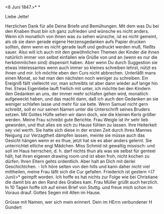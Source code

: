  <8 Juni 1847.>*
 <Dienst>*

Liebe Jette!

Herzlichen Dank für alle Deine Briefe und Bemühungen. Mit dem was Du bei den Knaben thust bin ich ganz zufrieden und wünsche es nicht anders. Wenn ich monatlich von ihnen was zu sehen wünsche, ist es nicht gemeint, als ob sie dann gerade eigene Herzensgedanken aufs Papier drucken sollten, denn wenn es nicht gerade lauft und gedruckt werden muß, fließts sauer. Also will ich auch mit den gewöhnlichen Themen der Kinder die ihnen natürlich immer von selbst einfallen wie Grüße von und an (wenn es nur die herkömmlichen sind) dispensirt haben. Aber wenn Du durch Suggestion sie etwas interessantes wenn auch immer so kleines schreiben lehrst, nützt es ihnen und mir. Ich möchte eben den Curs nicht abbrechen. Unterläßt mans einen Monat, so hat man den nächsten noch weniger zu schreiben. Ein Ereigniß fällt vielleicht vor, man schreibts ist aber dann wieder auf lange hin frei. Etwas Eigenliebe lauft freilich mit unter, ich möchte bei den Kindern den Gedanken an uns, der immer mehr schlafen gehen wird, monatlich aufgeweckt haben, und das macht dann, daß ich auch den Gedanken an sie weniger schlafen lasse und mehr für sie bete. Wenn Samuel nicht gern schreibt, soll er nur seinen Namen unter die Unterschrift seines Bruders setzen. Mit Gottes Hülfe sehen wir dann doch, wie die kleinen Kerls größer werden. Meine Frau schreibt gute Berichte. Frau Weigle ist ihr sehr lieb geworden, und thut alles sie sich zu Hause fühlen zu lassen. Ihre Heiterkeit sey viel werth. Sie hatte sich diese in der ersten Zeit durch Ihres Mannes Neigung zur Verzagtheit dämpfen lassen, meinte sie müsse auch das Gesicht hängen wenn er es thue, jetzt hat sie es aber anders gelernt. Sie unterrichtet etliche engl Mädchen. Miss Schmid ist gewaltig missisch: und soll im Haus herrschen, d. h. darf nichts thun als was sie selbst für genteel hält, hat ihren eigenen drawing room und ist eben froh, nicht kochen zu dürfen. Ihren Eltern gehts ordentlich. Aber halt an Dich mit derlei Geschichtchen. - Ich höre selten von den hills und kann daher nicht viel mittheilen, meine Frau läßt sich die Cur gefallen. Friederich ist gestern <(7 Juni)>* geimpft worden. Ich hoffe es hat nichts zur Folge wie bei Christiane die damit bis an den Rand des Grabes kam. Frau Müller grüßt auch herzlich. In 10 Tagen hoffe ich auf einen Brief von Stuttg. und freue mich schon im Voraus drauf. Gottes Segen mit Allen im Hause.

Grüsse mit Namen, wer sich mein erinnert.
 Dein im HErrn verbundener
 H Gundert

